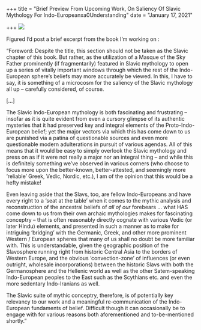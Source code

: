 +++
title = "Brief Preview From Upcoming Work, On Saliency Of Slavic Mythology For Indo-Europeanxa0Understanding"
date = "January 17, 2021"

+++
![](https://aryaakasha.files.wordpress.com/2021/01/owl-fire-forest-the-sorcerer-wallpaper-preview.jpg?w=728)

Figured I’d post a brief excerpt from the book I’m working on :

“Foreword: Despite the title, this section should not be taken as the
Slavic chapter of this book. But rather, as the utilization of a Masque
of the Sky Father prominently (if fragmentarily) featured in Slavic
mythology to open up a series of vitally important windows through which
the rest of the Indo-European sphere’s beliefs may more accurately be
viewed. In this, I have to say, it is something of a microcosm for the
saliency of the Slavic mythology all up – carefully considered, of
course.

\[…\]

The Slavic Indo-European mythology is both fascinating and frustrating –
insofar as it is quite evident from even a cursory glimpse of its
authentic mysteries that it had preserved key and integral elements of
the Proto-Indo-European belief; yet the major vectors via which this has
come down to us are punished via a patina of questionable sources and
even more questionable modern adulterations in pursuit of various
agendas. All of this means that it would be easy to simply overlook the
Slavic mythology and press on as if it were not really a major nor an
integral thing – and while this is definitely something we’ve observed
in various corners (who choose to focus more upon the better-known,
better-attested, and seemingly more ‘reliable’ Greek, Vedic, Nordic,
etc.), I am of the opinion that this would be a hefty mistake!

Even leaving aside that the Slavs, too, are fellow Indo-Europeans and
have every right to a ‘seat at the table’ when it comes to the mythic
analysis and reconstruction of the ancestral beliefs of *all of our*
forebears … what HAS come down to us from their own archaic mythologies
makes for fascinating conceptry – that is often reasonably directly
cognate with various Vedic (or later Hindu) elements, and presented in
such a manner as to make for intriguing ‘bridging’ with the Germanic,
Greek, and other more prominent Western / European spheres that many of
us shall no doubt be more familiar with. This is understandable, given
the geographic position of the Slavosphere running right from historic
Central Asia to the borders of Western Europe, and the obvious
‘convection-zone’ of influences (or even outright, wholesale
incorporations) between the historic Slavs with both the Germanosphere
and the Hellenic world as well as the other Satem-speaking Indo-European
peoples to the East such as the Scythians etc. and even the more
sedentary Indo-Iranians as well.

The Slavic suite of mythic conceptry, therefore, is of potentially key
relevancy to our work and a meaningful re-communication of the
Indo-European fundaments of belief. Difficult though it can occasionally
be to engage with for various reasons both aforementioned and
to-be-mentioned shortly.”
